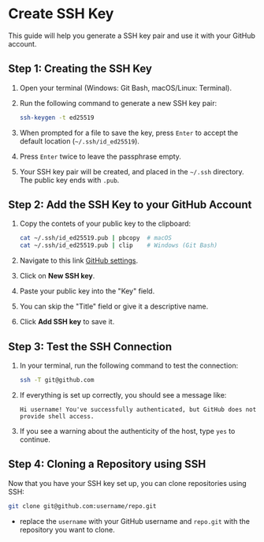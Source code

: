 # Create SSH Key

This guide will help you generate a SSH key pair and use it with your GitHub account.

## Step 1: Creating the SSH Key

1. Open your terminal (Windows: Git Bash, macOS/Linux: Terminal).

2. Run the following command to generate a new SSH key pair:
    ```bash
    ssh-keygen -t ed25519
    ```

3. When prompted for a file to save the key, press `Enter` to accept the default location (`~/.ssh/id_ed25519`).

4. Press `Enter` twice to leave the passphrase empty.

5. Your SSH key pair will be created, and placed in the `~/.ssh` directory. The public key ends with `.pub`.


## Step 2: Add the SSH Key to your GitHub Account

1. Copy the contets of your public key to the clipboard:
    ```bash
    cat ~/.ssh/id_ed25519.pub | pbcopy  # macOS
    cat ~/.ssh/id_ed25519.pub | clip    # Windows (Git Bash)
    ```
2. Navigate to this link [GitHub settings](https://github.com/settings/keys).

4. Click on **New SSH key**.

5. Paste your public key into the "Key" field.

6. You can skip the "Title" field or give it a descriptive name.

7. Click **Add SSH key** to save it.

## Step 3: Test the SSH Connection

1. In your terminal, run the following command to test the connection:

    ```bash
    ssh -T git@github.com
    ```

2. If everything is set up correctly, you should see a message like:
    ```
    Hi username! You've successfully authenticated, but GitHub does not provide shell access.
    ```

3. If you see a warning about the authenticity of the host, type `yes` to continue.

<!-- 4. If you encounter any issues, ensure that your SSH agent is running and your key is added:
    ```bash
    eval "$(ssh-agent -s)"  # Start the SSH agent and set the environment variable
    ssh-add ~/.ssh/id_ed25519  # Add your SSH key to the agent
    ``` -->

## Step 4: Cloning a Repository using SSH

Now that you have your SSH key set up, you can clone repositories using SSH:

```bash
git clone git@github.com:username/repo.git
```

- replace the `username` with your GitHub username and `repo.git` with the repository you want to clone.

